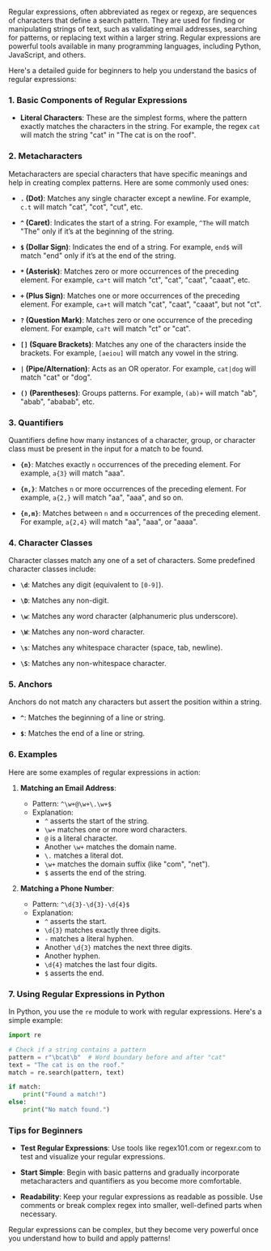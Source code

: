 Regular expressions, often abbreviated as regex or regexp, are sequences of characters that define a search pattern. They are used for finding or manipulating strings of text, such as validating email addresses, searching for patterns, or replacing text within a larger string. Regular expressions are powerful tools available in many programming languages, including Python, JavaScript, and others.

Here's a detailed guide for beginners to help you understand the basics of regular expressions:

### 1. **Basic Components of Regular Expressions**

- **Literal Characters**: These are the simplest forms, where the pattern exactly matches the characters in the string. For example, the regex `cat` will match the string "cat" in "The cat is on the roof".

### 2. **Metacharacters**

Metacharacters are special characters that have specific meanings and help in creating complex patterns. Here are some commonly used ones:

- **`.` (Dot)**: Matches any single character except a newline. For example, `c.t` will match "cat", "cot", "cut", etc.
  
- **`^` (Caret)**: Indicates the start of a string. For example, `^The` will match "The" only if it’s at the beginning of the string.

- **`$` (Dollar Sign)**: Indicates the end of a string. For example, `end$` will match "end" only if it’s at the end of the string.

- **`*` (Asterisk)**: Matches zero or more occurrences of the preceding element. For example, `ca*t` will match "ct", "cat", "caat", "caaat", etc.

- **`+` (Plus Sign)**: Matches one or more occurrences of the preceding element. For example, `ca+t` will match "cat", "caat", "caaat", but not "ct".

- **`?` (Question Mark)**: Matches zero or one occurrence of the preceding element. For example, `ca?t` will match "ct" or "cat".

- **`[]` (Square Brackets)**: Matches any one of the characters inside the brackets. For example, `[aeiou]` will match any vowel in the string.

- **`|` (Pipe/Alternation)**: Acts as an OR operator. For example, `cat|dog` will match "cat" or "dog".

- **`()` (Parentheses)**: Groups patterns. For example, `(ab)+` will match "ab", "abab", "ababab", etc.

### 3. **Quantifiers**

Quantifiers define how many instances of a character, group, or character class must be present in the input for a match to be found.

- **`{n}`**: Matches exactly `n` occurrences of the preceding element. For example, `a{3}` will match "aaa".

- **`{n,}`**: Matches `n` or more occurrences of the preceding element. For example, `a{2,}` will match "aa", "aaa", and so on.

- **`{n,m}`**: Matches between `n` and `m` occurrences of the preceding element. For example, `a{2,4}` will match "aa", "aaa", or "aaaa".

### 4. **Character Classes**

Character classes match any one of a set of characters. Some predefined character classes include:

- **`\d`**: Matches any digit (equivalent to `[0-9]`).
  
- **`\D`**: Matches any non-digit.
  
- **`\w`**: Matches any word character (alphanumeric plus underscore).
  
- **`\W`**: Matches any non-word character.
  
- **`\s`**: Matches any whitespace character (space, tab, newline).
  
- **`\S`**: Matches any non-whitespace character.

### 5. **Anchors**

Anchors do not match any characters but assert the position within a string.

- **`^`**: Matches the beginning of a line or string.
  
- **`$`**: Matches the end of a line or string.

### 6. **Examples**

Here are some examples of regular expressions in action:

1. **Matching an Email Address**: 
   - Pattern: `^\w+@\w+\.\w+$`
   - Explanation: 
     - `^` asserts the start of the string.
     - `\w+` matches one or more word characters.
     - `@` is a literal character.
     - Another `\w+` matches the domain name.
     - `\.` matches a literal dot.
     - `\w+` matches the domain suffix (like "com", "net").
     - `$` asserts the end of the string.

2. **Matching a Phone Number**:
   - Pattern: `^\d{3}-\d{3}-\d{4}$`
   - Explanation:
     - `^` asserts the start.
     - `\d{3}` matches exactly three digits.
     - `-` matches a literal hyphen.
     - Another `\d{3}` matches the next three digits.
     - Another hyphen.
     - `\d{4}` matches the last four digits.
     - `$` asserts the end.

### 7. **Using Regular Expressions in Python**

In Python, you use the `re` module to work with regular expressions. Here's a simple example:

```python
import re

# Check if a string contains a pattern
pattern = r"\bcat\b"  # Word boundary before and after "cat"
text = "The cat is on the roof."
match = re.search(pattern, text)

if match:
    print("Found a match!")
else:
    print("No match found.")
```

### Tips for Beginners

- **Test Regular Expressions**: Use tools like regex101.com or regexr.com to test and visualize your regular expressions.
  
- **Start Simple**: Begin with basic patterns and gradually incorporate metacharacters and quantifiers as you become more comfortable.

- **Readability**: Keep your regular expressions as readable as possible. Use comments or break complex regex into smaller, well-defined parts when necessary.

Regular expressions can be complex, but they become very powerful once you understand how to build and apply patterns!